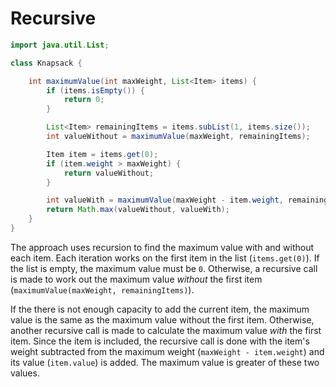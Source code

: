 # Recursive

```java
import java.util.List;

class Knapsack {

    int maximumValue(int maxWeight, List<Item> items) {
        if (items.isEmpty()) {
            return 0;
        }

        List<Item> remainingItems = items.subList(1, items.size());
        int valueWithout = maximumValue(maxWeight, remainingItems);

        Item item = items.get(0);
        if (item.weight > maxWeight) {
            return valueWithout;
        }

        int valueWith = maximumValue(maxWeight - item.weight, remainingItems) + item.value;
        return Math.max(valueWithout, valueWith);
    }
}
```

The approach uses recursion to find the maximum value with and without each item.
Each iteration works on the first item in the list (`items.get(0)`).
If the list is empty, the maximum value must be `0`.
Otherwise, a recursive call is made to work out the maximum value _without_ the first item (`maximumValue(maxWeight, remainingItems)`).

If the there is not enough capacity to add the current item, the maximum value is the same as the maximum value without the first item.
Otherwise, another recursive call is made to calculate the maximum value _with_ the first item.
Since the item is included, the recursive call is done with the item's weight subtracted from the maximum weight (`maxWeight - item.weight`) and its value (`item.value`) is added.
The maximum value is greater of these two values.
